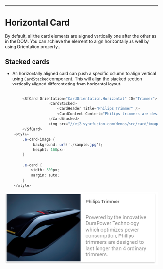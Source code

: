 ---
<!-- markdownlint-disable MD036 -->

# Horizontal Card

By default, all the card elements are aligned vertically one after the other as in the DOM. You can achieve the element to align horizontally as well by using Orientation property..

## Stacked cards

* An horizontally aligned card can push a specific column to align vertical using `CardStacked` component. This will align the stacked section vertically aligned differentiating from horizontal layout.

```csharp

        <SfCard Orientation="CardOrientation.Horizontal" ID="Trimmer">
                    <CardStacked>
                        <CardHeader Title="Philips Trimmer" />
                        <CardContent Content="Philips trimmers are designed to last longer than 4 ordinary trimmers and DuraPower Technology which optimizes power." />
                    </CardStacked>
                    <img src="//ej2.syncfusion.com/demos/src/card/images/Trimmer.png">
        </SfCard>
    <style>
        .e-card-image {
             background: url('./sample.jpg');
             height: 160px;;
        }

        .e-card {
            width: 300px;
            margin: auto;
        }
    </style>
```

![Value Bar](images/value-bar.png)
